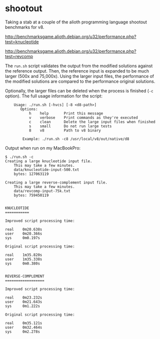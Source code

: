 shootout
========

Taking a stab at a couple of the alioth programming language shootout benchmarks for v8.

http://benchmarksgame.alioth.debian.org/u32/performance.php?test=knucleotide

http://benchmarksgame.alioth.debian.org/u32/performance.php?test=revcomp

The `run.sh` script validates the output from the modified solutions against the reference output. Then, the reference input is expanded to be much larger (500x and 75,000x). Using the larger input files, the performance of the modified solutions are compared to the performance original solutions. 

Optionally, the larger files can be deleted when the process is finished (`-c` option). The full usage information for the script:

        Usage: ./run.sh [-hvcs] [-8 <d8-path>]
           Options:
               h    help       Print this message
               v    verbose    Print commands as they're executed
               c    clean      Delete the large input files when finished
               s    small      Do not run large tests
               8    v8         Path to v8 binary

            Example: ./run.sh -c8 /usr/local/v8/out/native/d8

Output when run on my MacBookPro:

    $ ./run.sh -c
    Creating a large knucleotide input file. 
        This may take a few minutes.
        data/knucleotide-input-500.txt
        bytes: 127063119

    Creating a large reverse-complement input file. 
        This may take a few minutes.
        data/revcomp-input-75k.txt
        bytes: 759450119


    KNUCLEOTIDE
    ===========

    Improved script processing time:

    real    0m20.638s
    user    0m20.366s
    sys     0m0.197s

    Original script processing time:

    real    1m35.820s
    user    1m35.338s
    sys     0m0.380s


    REVERSE-COMPLEMENT
    ==================

    Improved script processing time:

    real    0m23.232s
    user    0m21.643s
    sys     0m1.222s

    Original script processing time:

    real    0m35.121s
    user    0m32.464s
    sys     0m2.278s

